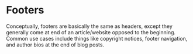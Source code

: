 # Footers

Conceptually, footers are basically the same as headers, except they generally come at end of an article/website opposed to the beginning. 
Common use cases include things like copyright notices, footer navigation, and author bios at the end of blog posts.